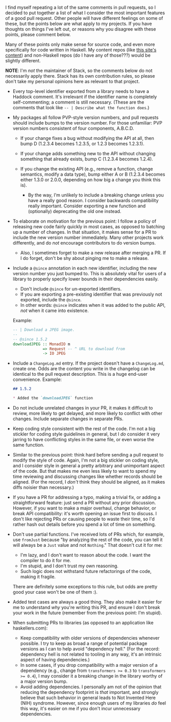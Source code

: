 I find myself repeating a lot of the same comments in pull requests,
so I decided to put together a list of what I consider the most
important features of a good pull request. Other people will have
different feelings on some of these, but the points below are what
apply to my projects. If you have thoughts on things I've left out, or
reasons why you disagree with these points, please comment below.

Many of these points only make sense for source code, and even more
specifically for code written in Haskell. My content repos (like
[this site's content](https://github.com/snoyberg/snoyman.com-content))
and non-Haskell repos (do I have any of those???) would be slightly
different.

__NOTE__: I'm _not_ the maintainer of Stack, so the comments below do
not necessarily apply there. Stack has its own contribution rules, so
please don't take my personal opinions here as relevant to that
project.

* Every top-level identifier exported from a library needs to have a
  Haddock comment. It's irrelevant if the identifier name is
  completely self-commenting; a comment is still necessary. (These are
  the comments that look like `-- | Describe what the function does`.)
* My packages all follow PVP-style version numbers, and pull requests
  should include bumps to the version number. For those unfamiliar:
  PVP version numbers consistent of four components, A.B.C.D.

    * If your change fixes a bug without modifying the API at all,
      then bump D (1.2.3.4 becomes 1.2.3.5, or 1.2.3 becomes 1.2.3.1).
    * If your change adds something new to the API without changing
      something that already exists, bump C (1.2.3.4 becomes 1.2.4).
    * If you change the existing API (e.g., remove a function, change
      semantics, modify a data type), bump either A or B (1.2.3.4
      becomes either 1.3.0 or 2.0.0, depending on how big a change you
      think this is).

        * By the way, I'm unlikely to include a breaking change unless
          you have a really good reason. I consider backwards
          compatibility really important. Consider exporting a new
          function and (optionally) deprecating the old one instead.

* To elaborate on motivation for the previous point: I follow a policy
  of releasing new code fairly quickly in most cases, as opposed to
  batching up a number of changes. In that situation, it makes sense
  for a PR to include the new version number immediately. Many other
  projects work differently, and do _not_ encourage contributors to do
  version bumps.

    * Also, I sometimes forget to make a new release after merging a
      PR. If I do forget, don't be shy about pinging me to make a
      release.

*   Include a `@since` annotation in each new identifier, including
    the new version number you just bumped to. This is absolutely
    vital for users of a library to properly specify lower bounds in
    their dependencies easily.

    * Don't include `@since` for un-exported identifiers.
    * If you are exporting a pre-existing identifier that was previously not exported, include the `@since`.
    * In other words: `@since` indicates when it was added to the
      public API, _not_ when it came into existence.

    Example:

    ```haskell
    -- | Download a JPEG image.
    --
    -- @since 1.5.2
    downloadJPEG :: MonadIO m
                 => Request -- ^ URL to download from
                 -> IO JPEG
    ```

*   Include a `ChangeLog.md` entry. If the project doesn't have a
    `ChangeLog.md`, create one. Odds are the content you write in the
    changelog can be identical to the pull request description. This
    is a huge end-user convenience. Example:

    ```markdown
    ## 1.5.2

    * Added the `downloadJPEG` function
    ```

* Do not include unrelated changes in your PR, it makes it difficult
  to review, more likely to get delayed, and more likely to conflict
  with other changes. Include separate changes in separate PRs.
* Keep coding style consistent with the rest of the code. I'm not a
  big stickler for coding style guidelines in general, but I _do_
  consider it very jarring to have conflicting styles in the same
  file, or even worse the same function.
* Similar to the previous point: think hard before sending a pull
  request to modify the style of code. Again, I'm not a big stickler
  on coding style, and I consider style in general a pretty arbitrary
  and unimportant aspect of the code. But that makes me even less
  likely to want to spend my time reviewing and discussing changes
  like whether records should be aligned. (For the record, I _don't_
  think they should be aligned, as it makes diffs noisier than
  necessary.)
* If you have a PR for addressing a typo, making a trivial fix, or
  adding a straightforward feature: just send a PR without any prior
  discussion. However, if you want to make a major overhaul, change
  behavior, or break API compatibility: it's worth opening an issue
  first to discuss. I don't like rejecting PRs or causing people to
  waste their time, so I'd rather hash out details before you spend a
  lot of time on something.

*   Don't use partial functions. I've received lots of PRs which, for
    example, use `fromJust` because "by analyzing the rest of the
    code, you can tell it will always be a `Just` value and not
    `Nothing`." That doesn't cut it for me:

    * I'm lazy, and I don't want to reason about the code. I want the
      compiler to do it for me.
    * I'm stupid, and I don't trust my own reasoning.
    * Such logic does not withstand future refactorings of the code,
      making it fragile.

    There are definitely some exceptions to this rule, but odds are
    pretty good your case won't be one of them :).

* Added test cases are always a good thing. They also make it easier
  for me to understand _why_ you're writing this PR, and ensure I
  don't break your work in the future (remember from the previous
  point: I'm stupid).

* When submitting PRs to libraries (as opposed to an application like
  haskellers.com):

    * Keep compatibility with older versions of dependencies whenever
      possible. I try to keep as broad a range of potential package
      versions as I can to help avoid "dependency hell." (For the
      record: dependency hell is not related to tooling in any way,
      it's an intrinsic aspect of having dependencies.)
    * In some cases, if you drop compatibility with a major version of
      a dependency (e.g., change from `transformers >= 0.3` to
      `transformers >= 0.4`), I may consider it a breaking change in
      the library worthy of a major version bump.
    * Avoid adding dependencies. I personally am not of the opinion
      that reducing the dependency footprint is _that_ important, and
      strongly believe that such behavior in general leads to Not
      Invented Here (NIH) syndrome. However, since enough users of my
      libraries _do_ feel this way, it's easier on me if you don't
      incur unnecessary dependencies.
